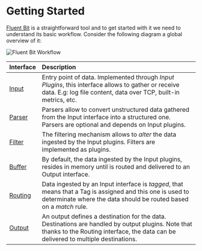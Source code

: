 # Getting Started

[Fluent Bit](http://fluentbit.io) is a straightforward tool and to get started with it we need to understand its basic workflow. Consider the following diagram a global overview of it:

![Fluent Bit Workflow](../.gitbook/assets/logging_pipeline.png)

| Interface | Description |
| :--- | :--- |
| [Input](input.md) | Entry point of data. Implemented through _Input Plugins_, this interface allows to gather or receive data. E.g: log file content, data over TCP, built-in metrics, etc. |
| [Parser](parser.md) | Parsers allow to convert unstructured data gathered from the Input interface into a structured one. Parsers are optional and depends on Input plugins. |
| [Filter](filter.md) | The filtering mechanism allows to _alter_ the data ingested by the Input plugins. Filters are implemented as plugins. |
| [Buffer](buffer.md) | By default, the data ingested by the Input plugins, resides in memory until is routed and delivered to an Output interface. |
| [Routing](routing.md) | Data ingested by an Input interface is _tagged_, that means that a Tag is assigned and this one is used to determinate where the data should be routed based on a _match_ rule. |
| [Output](output.md) | An output defines a destination for the data. Destinations are handled by output plugins. Note that thanks to the Routing interface, the data can be delivered to multiple destinations. |

